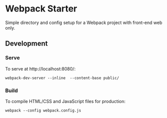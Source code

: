 # Webpack Starter
Simple directory and config setup for a Webpack project with front-end web only. 

## Development 
### Serve

To serve at http://localhost:8080/:

```
webpack-dev-server --inline  --content-base public/ 
```

### Build

To compile HTML/CSS and JavaScript files for production:

```
webpack --config webpack.config.js
```
